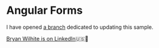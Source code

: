 # Angular Forms

I have opened [a branch](https://github.com/BryanWilhite/dotnet-core/tree/example/dotnet-web-mvc-angular-forms) dedicated to updating this sample.

[Bryan Wilhite is on LinkedIn](https://www.linkedin.com/in/wilhite)🇺🇸💼
